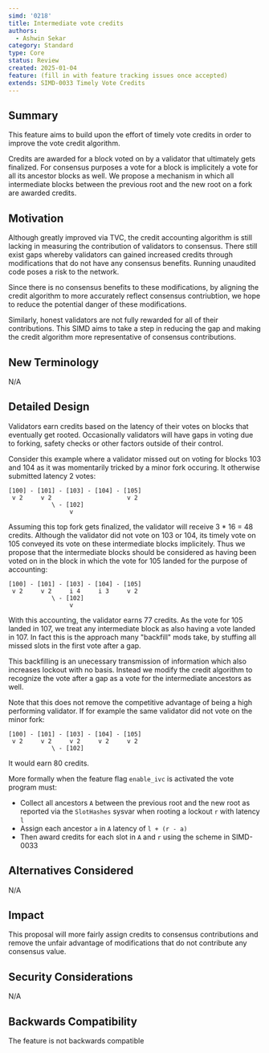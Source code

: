```yaml
---
simd: '0218'
title: Intermediate vote credits
authors:
  - Ashwin Sekar
category: Standard
type: Core
status: Review
created: 2025-01-04
feature: (fill in with feature tracking issues once accepted)
extends: SIMD-0033 Timely Vote Credits
---
```


## Summary

This feature aims to build upon the effort of timely vote credits in order
to improve the vote credit algorithm.

Credits are awarded for a block voted on by a validator that ultimately gets
finalized. For consensus purposes a vote for a block is implicitely a vote for
all its ancestor blocks as well. We propose a mechanism in which all intermediate
blocks between the previous root and the new root on a fork are awarded credits.

## Motivation

Although greatly improved via TVC, the credit accounting algorithm is still lacking
in measuring the contribution of validators to consensus. There still exist
gaps whereby validators can gained increased credits through modifications that
do not have any consensus benefits. Running unaudited code poses a risk to the network.

Since there is no consensus benefits to these modifications, by aligning the credit
algorithm to more accurately reflect consensus contriubtion, we hope to reduce the
potential danger of these modifications.

Similarly, honest validators are not fully rewarded for all of their contributions.
This SIMD aims to take a step in reducing the gap and making the credit algorithm
more representative of consensus contributions.

## New Terminology

N/A

## Detailed Design

Validators earn credits based on the latency of their votes on blocks that
eventually get rooted. Occasionally validators will have gaps in voting due to
forking, safety checks or other factors outside of their control.

Consider this example where a validator missed out on voting for blocks 103 and
104 as it was momentarily tricked by a minor fork occuring. It otherwise submitted
latency 2 votes:

```
[100] - [101] - [103] - [104] - [105]
 v 2     v 2                     v 2
            \ - [102]
                 v
```

Assuming this top fork gets finalized, the validator will receive 3 * 16 = 48 credits.
Although the validator did not vote on 103 or 104, its timely vote on 105 conveyed
its vote on these intermediate blocks implicitely. Thus we propose that the
intermediate blocks should be considered as having been voted on in the block in
which the vote for 105 landed for the purpose of accounting:

```
[100] - [101] - [103] - [104] - [105]
 v 2     v 2     i 4     i 3     v 2
            \ - [102]
                 v
```

With this accounting, the validator earns 77 credits.
As the vote for 105 landed in 107, we treat any intermediate block as also having
a vote landed in 107. In fact this is the approach many "backfill" mods take,
by stuffing all missed slots in the first vote after a gap.

This backfilling is an unecessary transmission of information which also increases
lockout with no basis. Instead we modify the credit algorithm to recognize the vote
after a gap as a vote for the intermediate ancestors as well.

Note that this does not remove the competitive advantage of being a high performing
validator. If for example the same validator did not vote on the minor fork:

```
[100] - [101] - [103] - [104] - [105]
 v 2     v 2     v 2     v 2     v 2
            \ - [102]

```

It would earn 80 credits.

More formally when the feature flag `enable_ivc` is activated the vote program must:

* Collect all ancestors `A` between the previous root and the new root as reported
  via the `SlotHashes` sysvar when rooting a lockout `r` with latency `l`
* Assign each ancestor `a` in `A` latency of `l + (r - a)`
* Then award credits for each slot in `A` and `r` using the scheme in SIMD-0033

## Alternatives Considered

N/A

## Impact

This proposal will more fairly assign credits to consensus contributions and remove
the unfair advantage of modifications that do not contribute any consensus value.

## Security Considerations

N/A

## Backwards Compatibility

The feature is not backwards compatible
